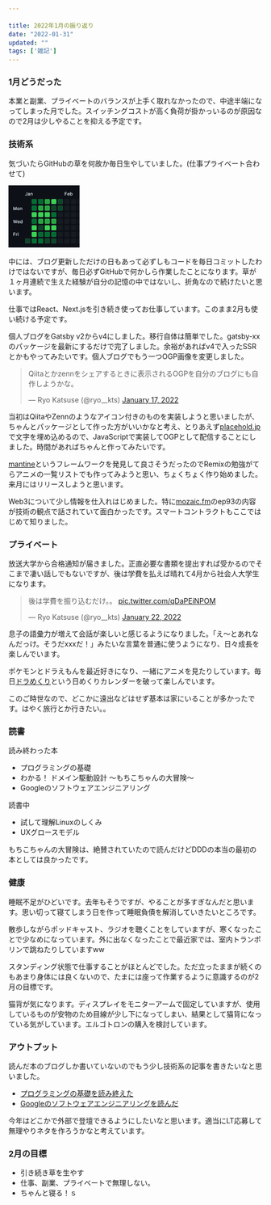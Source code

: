 ```yaml
---

title: 2022年1月の振り返り
date: "2022-01-31"
updated: ""
tags: ['雑記']
---
```


### 1月どうだった

本業と副業、プライベートのバランスが上手く取れなかったので、中途半端になってしまった月でした。スイッチングコストが高く負荷が掛かっいるのが原因なので2月は少しやることを抑える予定です。

### 技術系

気づいたらGitHubの草を何故か毎日生やしていました。(仕事プライベート合わせて)

![2022年1月の草](../images/20220131_github.png)

中には、ブログ更新しただけの日もあって必ずしもコードを毎日コミットしたわけではないですが、毎日必ずGitHubで何かしら作業したことになります。草が１ヶ月連続で生えた経験が自分の記憶の中ではないし、折角なので続けたいと思います。

仕事ではReact、Next.jsを引き続き使ってお仕事しています。このまま2月も使い続ける予定です。

個人ブログをGatsby v2からv4にしました。移行自体は簡単でした。gatsby-xxのパッケージを最新にするだけで完了しました。余裕があればv4で入ったSSRとかもやってみたいです。個人ブログでもう一つOGP画像を変更しました。

<blockquote class="twitter-tweet"><p lang="ja" dir="ltr">Qiitaとかzennをシェアするときに表示されるOGPを自分のブログにも自作しようかな。</p>&mdash; Ryo Katsuse (@ryo__kts) <a href="https://twitter.com/ryo__kts/status/1483128704192573442?ref_src=twsrc%5Etfw">January 17, 2022</a></blockquote>

当初はQiitaやZennのようなアイコン付きのものを実装しようと思いましたが、ちゃんとパッケージとして作った方がいいかなと考え、とりあえず[placehold.jp](https://placehold.jp/)で文字を埋め込めるので、JavaScriptで実装してOGPとして配信することにしました。時間があればちゃんと作ってみたいです。


[mantine](https://mantine.dev/)というフレームワークを発見して良さそうだったのでRemixの勉強がてらアニメの一覧リストでも作ってみようと思い、ちょくちょく作り始めました。来月にはリリースしようと思います。

Web3について少し情報を仕入れはじめました。特に[mozaic.fm](https://mozaic.fm/episodes/93/web3.html)のep93の内容が技術の観点で話されていて面白かったです。スマートコントラクトもここではじめて知りました。


### プライベート

放送大学から合格通知が届きました。正直必要な書類を提出すれば受かるのでそこまで凄い話しでもないですが、後は学費を払えば晴れて4月から社会人大学生になります。

<blockquote class="twitter-tweet"><p lang="ja" dir="ltr">後は学費を振り込むだけ。。 <a href="https://t.co/qDaPEiNPOM">pic.twitter.com/qDaPEiNPOM</a></p>&mdash; Ryo Katsuse (@ryo__kts) <a href="https://twitter.com/ryo__kts/status/1484803550316490752?ref_src=twsrc%5Etfw">January 22, 2022</a></blockquote>

息子の語彙力が増えて会話が楽しいと感じるようになりました。「え〜とあれなんだっけ。そうだxxxだ！」みたいな言葉を普通に使うようになり、日々成長を楽しんでいます。

ポケモンとドラえもんを最近好きになり、一緒にアニメを見たりしています。毎日[ドラめくり](https://www.shogakukan.co.jp/books/09941697)という日めくりカレンダーを破って楽しんでいます。

このご時世なので、どこかに遠出などはせず基本は家にいることが多かったです。はやく旅行とか行きたい。。


### 読書

読み終わった本

- プログラミングの基礎
- わかる！ ドメイン駆動設計 ～もちこちゃんの大冒険～
- Googleのソフトウェアエンジニアリング

読書中

- 試して理解Linuxのしくみ
- UXグロースモデル

もちこちゃんの大冒険は、絶賛されていたので読んだけどDDDの本当の最初の本としては良かったです。


### 健康

睡眠不足がひどいです。去年もそうですが、やることが多すぎなんだと思います。思い切って寝てしまう日を作って睡眠負債を解消していきたいところです。

散歩しながらポッドキャスト、ラジオを聴くことをしていますが、寒くなったことで少なめになっています。外に出なくなったことで最近家では、室内トランポリンで跳ねたりしていますww

スタンディング状態で仕事することがほとんどでした。ただ立ったままが続くのもあまり身体には良くないので、たまには座って作業するように意識するのが2月の目標です。

猫背が気になります。ディスプレイをモニターアームで固定していますが、使用しているものが安物のため目線が少し下になってしまい、結果として猫背になっている気がしています。エルゴトロンの購入を検討しています。


### アウトプット

読んだ本のブログしか書いていないのでもう少し技術系の記事を書きたいなと思いました。

- [プログラミングの基礎を読み終えた](http://localhost:8000/blog/2022/0117/)
- [Googleのソフトウェアエンジニアリングを読んだ](http://localhost:8000/blog/2022/0123/)

今年はどこかで外部で登壇できるようにしたいなと思います。適当にLT応募して無理やりネタを作ろうかなと考えています。


### 2月の目標

- 引き続き草を生やす
- 仕事、副業、プライベートで無理しない。
- ちゃんと寝る！ｓ
